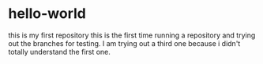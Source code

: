 # hello-world
this is my first repository
this is the first time running a repository and trying out the branches for testing.
I am trying out a third one because i didn't totally understand the first one.
